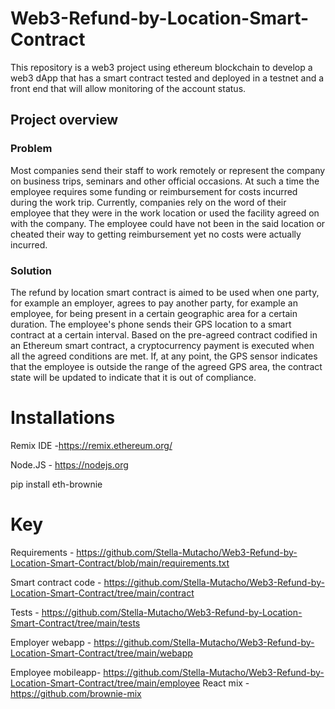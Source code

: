 # Web3-Refund-by-Location-Smart-Contract
This repository is a web3 project using ethereum blockchain to develop a web3 dApp that has a smart contract tested and deployed in a testnet and a front end that will allow monitoring of the  account status.

## Project overview
### Problem
Most companies send their staff to work remotely or represent the company on business trips, seminars and other official occasions. At such a time the employee requires some funding or reimbursement for costs incurred during the work trip. Currently, companies rely on the word of their employee that they were in the work location or used the facility agreed on with the company. The employee could have not been in the said location or cheated their way to getting reimbursement yet no costs were actually incurred.
### Solution
The refund by location smart contract is aimed to be used when one party, for example an employer, agrees to pay another party, for example an employee, for being present in a certain geographic area for a certain duration. The employee's phone sends their GPS location to a smart contract at a certain interval. Based on the pre-agreed contract codified in an Ethereum smart contract, a cryptocurrency payment is executed when all the agreed conditions are met.
If, at any point, the GPS sensor indicates that the employee is outside the range of the agreed GPS area, the contract state will be updated to indicate that it is out of compliance.
# Installations
Remix IDE -https://remix.ethereum.org/

Node.JS - https://nodejs.org

pip install eth-brownie

# Key
Requirements - https://github.com/Stella-Mutacho/Web3-Refund-by-Location-Smart-Contract/blob/main/requirements.txt

Smart contract code - https://github.com/Stella-Mutacho/Web3-Refund-by-Location-Smart-Contract/tree/main/contract

Tests - https://github.com/Stella-Mutacho/Web3-Refund-by-Location-Smart-Contract/tree/main/tests

Employer webapp - https://github.com/Stella-Mutacho/Web3-Refund-by-Location-Smart-Contract/tree/main/webapp

Employee mobileapp- https://github.com/Stella-Mutacho/Web3-Refund-by-Location-Smart-Contract/tree/main/employee
React mix - https://github.com/brownie-mix

